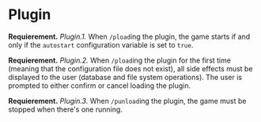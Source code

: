 # Plugin

**Requierement.** *Plugin.1.* When `/pload`ing the plugin, the game starts if and only if the `autostart` configuration variable is set to `true`.

**Requierement.** *Plugin.2.* When `/pload`ing the plugin for the first time (meaning that the configuration file does not exist), all side effects must be displayed to the user (database and file system operations). The user is prompted to either confirm or cancel loading the plugin.

**Requierement.** *Plugin.3.* When `/punload`ing the plugin, the game must be stopped when there's one running.
